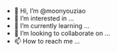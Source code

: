 - 👋 Hi, I’m @moonyouziao
- 👀 I’m interested in ...
- 🌱 I’m currently learning ...
- 💞️ I’m looking to collaborate on ...
- 📫 How to reach me ...

<!---
moonyouziao/moonyouziao is a ✨ special ✨ repository because its `README.md` (this file) appears on your GitHub profile.
You can click the Preview link to take a look at your changes.
--->
